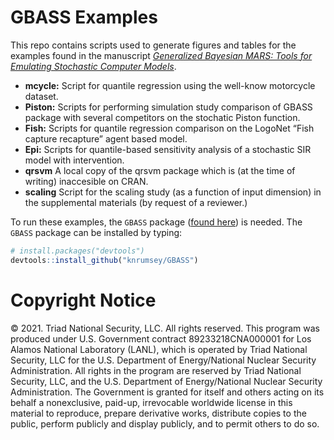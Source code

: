 
<!-- README.md is generated from README.Rmd. Please edit that file -->

# GBASS Examples

<!-- badges: start -->
<!-- badges: end -->

This repo contains scripts used to generate figures and tables for the
examples found in the manuscript [*Generalized Bayesian MARS: Tools for
Emulating Stochastic Computer
Models*](https://arxiv.org/pdf/2306.01911).

- **mcycle:** Script for quantile regression using the well-know
  motorcycle dataset.
- **Piston:** Scripts for performing simulation study comparison of
  GBASS package with several competitors on the stochatic Piston
  function.
- **Fish:** Scripts for quantile regression comparison on the LogoNet
  “Fish capture recapture” agent based model.
- **Epi:** Scripts for quantile-based sensitivity analysis of a
  stochastic SIR model with intervention.
- **qrsvm** A local copy of the qrsvm package which is (at the time of
  writing) inaccesible on CRAN.
- **scaling** Script for the scaling study (as a function of input
  dimension) in the supplemental materials (by request of a reviewer.)

To run these examples, the `GBASS` package ([found
here](https://github.com/knrumsey/GBASS)) is needed. The `GBASS` package
can be installed by typing:

``` r
# install.packages("devtools")
devtools::install_github("knrumsey/GBASS")
```

# Copyright Notice

© 2021. Triad National Security, LLC. All rights reserved. This program
was produced under U.S. Government contract 89233218CNA000001 for Los
Alamos National Laboratory (LANL), which is operated by Triad National
Security, LLC for the U.S. Department of Energy/National Nuclear
Security Administration. All rights in the program are reserved by Triad
National Security, LLC, and the U.S. Department of Energy/National
Nuclear Security Administration. The Government is granted for itself
and others acting on its behalf a nonexclusive, paid-up, irrevocable
worldwide license in this material to reproduce, prepare derivative
works, distribute copies to the public, perform publicly and display
publicly, and to permit others to do so.
